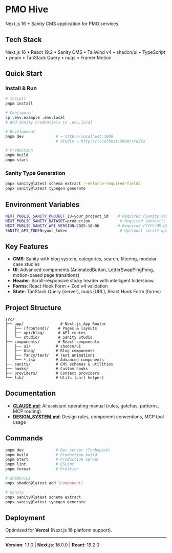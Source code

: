 # PMO Hive

Next.js 16 + Sanity CMS application for PMO services.

## Tech Stack

Next.js 16 • React 19.2 • Sanity CMS • Tailwind v4 • shadcn/ui • TypeScript • pnpm • TanStack Query • nuqs • Framer Motion

## Quick Start

### Install & Run

```bash
# Install
pnpm install

# Configure
cp .env.example .env.local
# Add Sanity credentials to .env.local

# Development
pnpm dev              # → http://localhost:3000
                      # Studio → http://localhost:3000/studio

# Production
pnpm build
pnpm start
```

### Sanity Type Generation

```bash
pnpx sanity@latest schema extract --enforce-required-fields
pnpx sanity@latest typegen generate
```

## Environment Variables

```bash
NEXT_PUBLIC_SANITY_PROJECT_ID=your_project_id    # Required (Sanity dashboard)
NEXT_PUBLIC_SANITY_DATASET=production             # Required (default: production)
NEXT_PUBLIC_SANITY_API_VERSION=2025-10-06        # Required (YYYY-MM-DD format)
SANITY_API_TOKEN=your_token                       # Optional (write operations)
```

## Key Features

- **CMS**: Sanity with blog system, categories, search, filtering, modular case studies
- **UI**: Advanced components (AnimatedButton, LetterSwapPingPong, motion-based page transitions)
- **Header**: Scroll-responsive sticky header with intelligent hide/show
- **Forms**: React Hook Form + Zod v4 validation
- **State**: TanStack Query (server), nuqs (URL), React Hook Form (forms)

## Project Structure

```
src/
├── app/                # Next.js App Router
│   ├── (frontend)/    # Pages & layouts
│   ├── api/blog/      # API routes
│   └── studio/        # Sanity Studio
├── components/        # React components
│   ├── ui/           # shadcn/ui
│   ├── blog/         # Blog components
│   ├── fancy/text/   # Text animations
│   └── *.tsx         # Advanced components
├── sanity/           # CMS schemas & utilities
├── hooks/            # Custom hooks
├── providers/        # Context providers
└── lib/              # Utils (cn() helper)
```

## Documentation

- **[CLAUDE.md](CLAUDE.md)**: AI assistant operating manual (rules, gotchas, patterns, MCP routing)
- **[DESIGN_SYSTEM.md](DESIGN_SYSTEM.md)**: Design rules, component conventions, MCP tool usage

## Commands

```bash
pnpm dev              # Dev server (Turbopack)
pnpm build            # Production build
pnpm start            # Production server
pnpm lint             # ESLint
pnpm format           # Prettier

# shadcn/ui
pnpx shadcn@latest add [component]

# Sanity
pnpx sanity@latest schema extract
pnpx sanity@latest typegen generate
```

## Deployment

Optimized for **Vercel** (Next.js 16 platform support).

---

**Version**: 1.1.0 | **Next.js**: 16.0.0 | **React**: 19.2.0
